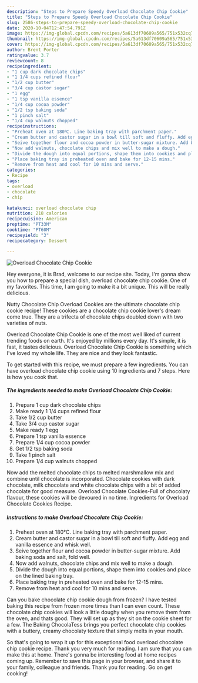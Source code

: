 ```yaml
---
description: "Steps to Prepare Speedy Overload Chocolate Chip Cookie"
title: "Steps to Prepare Speedy Overload Chocolate Chip Cookie"
slug: 2586-steps-to-prepare-speedy-overload-chocolate-chip-cookie
date: 2020-10-04T12:47:54.791Z
image: https://img-global.cpcdn.com/recipes/5a613df70609a565/751x532cq70/overload-chocolate-chip-cookie-recipe-main-photo.jpg
thumbnail: https://img-global.cpcdn.com/recipes/5a613df70609a565/751x532cq70/overload-chocolate-chip-cookie-recipe-main-photo.jpg
cover: https://img-global.cpcdn.com/recipes/5a613df70609a565/751x532cq70/overload-chocolate-chip-cookie-recipe-main-photo.jpg
author: Brent Porter
ratingvalue: 3.7
reviewcount: 8
recipeingredient:
- "1 cup dark chocolate chips"
- "1 1/4 cups refined flour"
- "1/2 cup butter"
- "3/4 cup castor sugar"
- "1 egg"
- "1 tsp vanilla essence"
- "1/4 cup cocoa powder"
- "1/2 tsp baking soda"
- "1 pinch salt"
- "1/4 cup walnuts chopped"
recipeinstructions:
- "Preheat oven at 180℃. Line baking tray with parchment paper."
- "Cream butter and castor sugar in a bowl till soft and fluffy. Add egg and vanilla essence and whisk well."
- "Seive together flour and cocoa powder in butter-sugar mixture. Add baking soda and salt, fold well."
- "Now add walnuts, chocolate chips and mix well to make a dough."
- "Divide the dough into equal portions, shape them into cookies and place on the lined baking tray."
- "Place baking tray in preheated oven and bake for 12-15 mins."
- "Remove from heat and cool for 10 mins and serve."
categories:
- Recipe
tags:
- overload
- chocolate
- chip

katakunci: overload chocolate chip 
nutrition: 218 calories
recipecuisine: American
preptime: "PT33M"
cooktime: "PT60M"
recipeyield: "3"
recipecategory: Dessert

---
```



![Overload Chocolate Chip Cookie](https://img-global.cpcdn.com/recipes/5a613df70609a565/751x532cq70/overload-chocolate-chip-cookie-recipe-main-photo.jpg)

Hey everyone, it is Brad, welcome to our recipe site. Today, I'm gonna show you how to prepare a special dish, overload chocolate chip cookie. One of my favorites. This time, I am going to make it a bit unique. This will be really delicious.

Nutty Chocolate Chip Overload Cookies are the ultimate chocolate chip cookie recipe! These cookies are a chocolate chip cookie lover&#39;s dream come true. They are a trifecta of chocolate chips doubled down with two varieties of nuts.

Overload Chocolate Chip Cookie is one of the most well liked of current trending foods on earth. It's enjoyed by millions every day. It's simple, it is fast, it tastes delicious. Overload Chocolate Chip Cookie is something which I've loved my whole life. They are nice and they look fantastic.


To get started with this recipe, we must prepare a few ingredients. You can have overload chocolate chip cookie using 10 ingredients and 7 steps. Here is how you cook that.

<!--inarticleads1-->

##### The ingredients needed to make Overload Chocolate Chip Cookie:

1. Prepare 1 cup dark chocolate chips
1. Make ready 1 1/4 cups refined flour
1. Take 1/2 cup butter
1. Take 3/4 cup castor sugar
1. Make ready 1 egg
1. Prepare 1 tsp vanilla essence
1. Prepare 1/4 cup cocoa powder
1. Get 1/2 tsp baking soda
1. Take 1 pinch salt
1. Prepare 1/4 cup walnuts chopped


Now add the melted chocolate chips to melted marshmallow mix and combine until chocolate is incorporated. Chocolate cookies with dark chocolate, milk chocolate and white chocolate chips with a bit of added chocolate for good measure. Overload Chocolate Cookies-Full of chocolaty flavour, these cookies will be devoured in no time. Ingredients for Overload Chocolate Cookies Recipe. 

<!--inarticleads2-->

##### Instructions to make Overload Chocolate Chip Cookie:

1. Preheat oven at 180℃. Line baking tray with parchment paper.
1. Cream butter and castor sugar in a bowl till soft and fluffy. Add egg and vanilla essence and whisk well.
1. Seive together flour and cocoa powder in butter-sugar mixture. Add baking soda and salt, fold well.
1. Now add walnuts, chocolate chips and mix well to make a dough.
1. Divide the dough into equal portions, shape them into cookies and place on the lined baking tray.
1. Place baking tray in preheated oven and bake for 12-15 mins.
1. Remove from heat and cool for 10 mins and serve.


Can you bake chocolate chip cookie dough from frozen? I have tested baking this recipe from frozen more times than I can even count. These chocolate chip cookies will look a little doughy when you remove them from the oven, and thats good. They will set up as they sit on the cookie sheet for a few. The Baking ChocolaTess brings you perfect chocolate chip cookies with a buttery, creamy chocolaty texture that simply melts in your mouth. 

So that's going to wrap it up for this exceptional food overload chocolate chip cookie recipe. Thank you very much for reading. I am sure that you can make this at home. There's gonna be interesting food at home recipes coming up. Remember to save this page in your browser, and share it to your family, colleague and friends. Thank you for reading. Go on get cooking!
